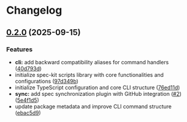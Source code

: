 # Changelog

## [0.2.0](https://github.com/amondnet/spec-kit-sdk/compare/scripts-v0.1.0...scripts-v0.2.0) (2025-09-15)


### Features

* **cli:** add backward compatibility aliases for command handlers ([40d793d](https://github.com/amondnet/spec-kit-sdk/commit/40d793d19dc646fefea9d92cf1a4a61ba4852412))
* initialize spec-kit scripts library with core functionalities and configurations ([97d349b](https://github.com/amondnet/spec-kit-sdk/commit/97d349b944478a96c191bbac65b4d1a0d11c77af))
* initialize TypeScript configuration and core CLI structure ([76ed11d](https://github.com/amondnet/spec-kit-sdk/commit/76ed11daf9531a2b88290f0c238a0a646ae05bf2))
* **sync:** add spec synchronization plugin with GitHub integration ([#2](https://github.com/amondnet/spec-kit-sdk/issues/2)) ([5e4f1d5](https://github.com/amondnet/spec-kit-sdk/commit/5e4f1d556339694b994e93b37b60167e7bbd3db7))
* update package metadata and improve CLI command structure ([ebac5d9](https://github.com/amondnet/spec-kit-sdk/commit/ebac5d98be743aba3d430078da587a7049de60d1))
